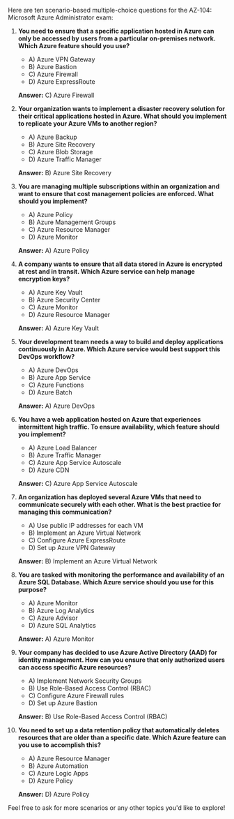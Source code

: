 Here are ten scenario-based multiple-choice questions for the AZ-104: Microsoft Azure Administrator exam:

1. **You need to ensure that a specific application hosted in Azure can only be accessed by users from a particular on-premises network. Which Azure feature should you use?**
   - A) Azure VPN Gateway
   - B) Azure Bastion
   - C) Azure Firewall
   - D) Azure ExpressRoute

   **Answer:** C) Azure Firewall

2. **Your organization wants to implement a disaster recovery solution for their critical applications hosted in Azure. What should you implement to replicate your Azure VMs to another region?**
   - A) Azure Backup
   - B) Azure Site Recovery
   - C) Azure Blob Storage
   - D) Azure Traffic Manager

   **Answer:** B) Azure Site Recovery

3. **You are managing multiple subscriptions within an organization and want to ensure that cost management policies are enforced. What should you implement?**
   - A) Azure Policy
   - B) Azure Management Groups
   - C) Azure Resource Manager
   - D) Azure Monitor

   **Answer:** A) Azure Policy

4. **A company wants to ensure that all data stored in Azure is encrypted at rest and in transit. Which Azure service can help manage encryption keys?**
   - A) Azure Key Vault
   - B) Azure Security Center
   - C) Azure Monitor
   - D) Azure Resource Manager

   **Answer:** A) Azure Key Vault

5. **Your development team needs a way to build and deploy applications continuously in Azure. Which Azure service would best support this DevOps workflow?**
   - A) Azure DevOps
   - B) Azure App Service
   - C) Azure Functions
   - D) Azure Batch

   **Answer:** A) Azure DevOps

6. **You have a web application hosted on Azure that experiences intermittent high traffic. To ensure availability, which feature should you implement?**
   - A) Azure Load Balancer
   - B) Azure Traffic Manager
   - C) Azure App Service Autoscale
   - D) Azure CDN

   **Answer:** C) Azure App Service Autoscale

7. **An organization has deployed several Azure VMs that need to communicate securely with each other. What is the best practice for managing this communication?**
   - A) Use public IP addresses for each VM
   - B) Implement an Azure Virtual Network
   - C) Configure Azure ExpressRoute
   - D) Set up Azure VPN Gateway

   **Answer:** B) Implement an Azure Virtual Network

8. **You are tasked with monitoring the performance and availability of an Azure SQL Database. Which Azure service should you use for this purpose?**
   - A) Azure Monitor
   - B) Azure Log Analytics
   - C) Azure Advisor
   - D) Azure SQL Analytics

   **Answer:** A) Azure Monitor

9. **Your company has decided to use Azure Active Directory (AAD) for identity management. How can you ensure that only authorized users can access specific Azure resources?**
   - A) Implement Network Security Groups
   - B) Use Role-Based Access Control (RBAC)
   - C) Configure Azure Firewall rules
   - D) Set up Azure Bastion

   **Answer:** B) Use Role-Based Access Control (RBAC)

10. **You need to set up a data retention policy that automatically deletes resources that are older than a specific date. Which Azure feature can you use to accomplish this?**
    - A) Azure Resource Manager
    - B) Azure Automation
    - C) Azure Logic Apps
    - D) Azure Policy

    **Answer:** D) Azure Policy

Feel free to ask for more scenarios or any other topics you'd like to explore!
